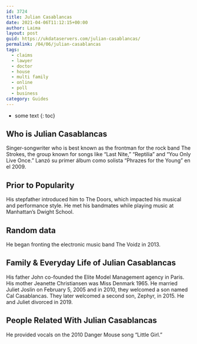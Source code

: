 ```yaml
---
id: 3724
title: Julian Casablancas
date: 2021-04-06T11:12:15+00:00
author: Laima
layout: post
guid: https://ukdataservers.com/julian-casablancas/
permalink: /04/06/julian-casablancas
tags:
  - claims
  - lawyer
  - doctor
  - house
  - multi family
  - online
  - poll
  - business
category: Guides
---
```


* some text
{: toc}


## Who is Julian Casablancas
                  
                  
                  
Singer-songwriter who is best known as the frontman for the rock band The Strokes, the group known for songs like &#8220;Last Nite,&#8221; &#8220;Reptilia&#8221; and &#8220;You Only Live Once.&#8221; Lanzó su primer álbum como solista &#8220;Phrazes for the Young&#8221; en el 2009.
                  
              
            
              
            
                
                
                
## Prior to Popularity
                  
                  
                  
His stepfather introduced him to The Doors, which impacted his musical and performance style. He met his bandmates while playing music at Manhattan&#8217;s Dwight School.
                  
              
            
              
            
                
                
                
## Random data
                  
                  
                  
He began fronting the electronic music band The Voidz in 2013.
                  
              
            
              
            
                
                
                
## Family & Everyday Life of Julian Casablancas
                  
                  
                  
His father John co-founded the Elite Model Management agency in Paris. His mother Jeanette Christiansen was Miss Denmark 1965. He married Juliet Joslin on February 5, 2005 and in 2010, they welcomed a son named Cal Casablancas. They later welcomed a second son, Zephyr, in 2015. He and Juliet divorced in 2019. 
                  
              
            
              
            
                
                
                
## People Related With Julian Casablancas
                  
                  
                  
He provided vocals on the 2010 Danger Mouse song &#8220;Little Girl.&#8221;
                  
              
            
              
            
                
              
            
              
              
            
            
              
            
          
          
          